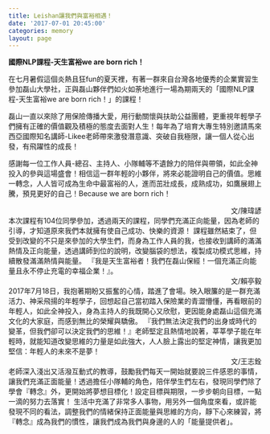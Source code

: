 ```yaml
---
title: Leishan讓我們與富裕相遇！
date: '2017-07-01 20:45:00'
categories: memory
layout: page
---
```


**國際NLP課程-天生富裕we are born rich！**

在七月暑假這個炎熱且狂fun的夏天裡，有著一群來自台灣各地優秀的企業實習生參加磊山大學社，正與磊山夥伴們如火如荼地進行一場為期兩天的「國際NLP課程-天生富裕we are born rich！」的課程！

磊山一直以來除了用保險傳播大愛，用行動關懷與扶助公益團體，更重視年輕學子們擁有正確的價值觀及積極的態度去面對人生！每年為了培育大專生特別邀請馬來西亞國際知名講師-Likee老師帶來激發潛意識、突破自我極限，讓一個人從心出發，有飛躍性的成長！

感謝每一位工作人員-總召、主持人、小隊輔等不遺餘力的陪伴與帶領，如此全神投入的參與這場盛會！相信這一群年輕的小夥伴，將來必能證明自己的價值。思維一轉念，人人皆可成為生命中最富裕的人，進而茁壯成長，成熟成功，如鷹展翅上騰，預見更好的自己！Because we are born rich！



<div style="text-align: right">文/陳瑋諺</div>
本次課程有104位同學參加，透過兩天的課程，同學們充滿正向能量，因為老師的引導，才知道原來我們本就擁有使自己成功、快樂的資源！
課程雖然結束了，但受到改變的不只是來參加的大學生們，而身為工作人員的我，也接收到講師的滿滿熱情及正向能量，透過講師到位的說明，改變腦袋的想法，複製成功模式思維，持續散發滿滿熱情與能量。
『我是天生富裕者！我們在磊山保經！一個充滿正向能量且永不停止充電的幸福企業！』。


<div style="text-align: right">文/賴亭毅</div>
2017年7月18日，我抱著期盼又振奮的心情，踏進了會場。映入眼簾的是一群充滿活力、神采飛揚的年輕學子，回想起自己當初踏入保險業的青澀懵懂，再看眼前的年輕人，如此全神投入，身為主持人的我既開心又欣慰，更因能身處磊山這個充滿文化的大家庭，而感到無比的榮耀與驕傲。
『我們無法決定我們的出身或時代的變革，但我們卻可以決定我們的思維！』老師堅定且熱情地說著，莘莘學子能在年輕時，就能知道改變思維的力量是如此強大，人人臉上露出的堅定神情，讓我更加堅信：年輕人的未來不是夢！

<div style="text-align: right">文/王志銓</div>
老師深入淺出又活潑互動式的教導，鼓勵我們每天一開始就要說三件感恩的事情，讓我們充滿正面能量！透過擔任小隊輔的角色，陪伴學生們左右，發現同學們除了學會『轉念』外，更開始將夢想目標化！設定目標與期限，一步步朝向目標，一點一滴的努力去落實！
生活中充滿了非常多人事物，用另外一個角度來看，或許能發現不同的看法，調整我們的情緒保持正面能量與思維的方向，靜下心來練習，將『轉念』成為我們的慣性，讓我們成為我們與身邊的人的「能量提供者」。